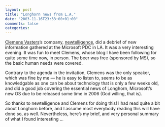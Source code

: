 ```yaml
---
layout: post
title: "Longhorn news from L.A."
date: "2003-11-16T23:33:00+01:00"
comments: false
categories: 
---
```


<p><a href="http://staff.newtelligence.net/clemensv/">Clemens Vasters</a>&#8217;s company, <a href="http://www.newtelligence.com/">newtelligence</a>, did a debrief of new information gathered at the Microsoft PDC in LA. It was a very interesting evening. It was fun to meet Clemens, whose blog I have been following for quite some time now, in person. The beer was free (sponsored by MS), so the basic human needs were covered.</p>

<p>Contrary to the agenda in the invitation, Clemens was the only speaker, which was fine by me &mdash; he is easy to listen to, seems to be as knowledgable as one can be about technology that is only a few weeks old, and did a good job covering the essential news of Longhorn, Microsoft&#8217;s new OS due to be released some time in 2006 (God willing, that is). </p>

<p>So thanks to newtelligence and Clemens for doing this! I had read quite a bit about Longhorn before, and I assume most everybody reading this will have done so, as well. Nevertheless, here&#8217;s my brief, and very personal summary of what I found interesting &#8230;</p>


